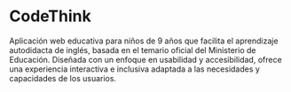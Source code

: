 # CodeThink
Aplicación web educativa para niños de 9 años que facilita el aprendizaje autodidacta de inglés, basada en el temario oficial del Ministerio de Educación. Diseñada con un enfoque en usabilidad y accesibilidad, ofrece una experiencia interactiva e inclusiva adaptada a las necesidades y capacidades de los usuarios.
